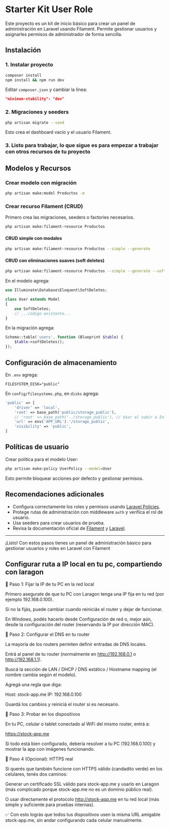 # Starter Kit User Role

Este proyecto es un kit de inicio básico para crear un panel de administración en Laravel usando Filament. Permite gestionar usuarios y asignarles permisos de administrador de forma sencilla.

## Instalación

### 1. Instalar proyecto

```bash
composer install 
npm install && npm run dev
```

Editar `composer.json` y cambiar la línea:

```json
"minimum-stability": "dev"
```

### 2. Migraciones y seeders

```bash
php artisan migrate --seed
```

Esto crea el dashboard vacío y el usuario Filament.

### 3. Listo para trabajar, lo que sigue es para empezar a trabajar con otros recursos de tu proyecto

## Modelos y Recursos

### Crear modelo con migración

```bash
php artisan make:model Productos -m
```

### Crear recurso Filament (CRUD)

Primero crea las migraciones, seeders o factories necesarios.

```bash
php artisan make:filament-resource Productos
```

#### CRUD simple con modales

```bash
php artisan make:filament-resource Productos --simple --generate
```

#### CRUD con eliminaciones suaves (soft deletes)

```bash
php artisan make:filament-resource Productos --simple --generate --soft-deletes
```

En el modelo agrega:

```php
use Illuminate\Database\Eloquent\SoftDeletes;

class User extends Model
{
    use SoftDeletes;
    // ...código existente...
}
```

En la migración agrega:

```php
Schema::table('users', function (Blueprint $table) {
    $table->softDeletes();
});
```

## Configuración de almacenamiento

En `.env` agrega:

```
FILESYSTEM_DISK="public"
```

En `config/filesystems.php`, en `disks` agrega:

```php
'public' => [
    'driver' => 'local',
    'root' => base_path('public/storage_public'),
    // 'root' => base_path('../storage_public'), // Usar al subir a InfinityFree
    'url' => env('APP_URL').'/storage_public',
    'visibility' => 'public',
]
```

## Políticas de usuario

Crear política para el modelo User:

```bash
php artisan make:policy UserPolicy --model=User
```

Esto permite bloquear acciones por defecto y gestionar permisos.

## Recomendaciones adicionales

- Configura correctamente los roles y permisos usando [Laravel Policies](https://laravel.com/docs/authorization#writing-policies).
- Protege rutas de administración con middleware `auth` y verifica el rol de usuario.
- Usa seeders para crear usuarios de prueba.
- Revisa la documentación oficial de [Filament](https://filamentphp.com/docs/3.x/panels/installation) y [Laravel](https://laravel.com/docs).

---

¡Listo! Con estos pasos tienes un panel de administración básico para gestionar usuarios y roles en Laravel con Filament


## Configurar ruta a IP local en tu pc, compartiendo con laragon

🔹 Paso 1: Fijar la IP de tu PC en la red local

Primero asegurate de que tu PC con Laragon tenga una IP fija en tu red (por ejemplo 192.168.0.100).

Si no la fijás, puede cambiar cuando reiniciás el router y dejar de funcionar.

En Windows, podés hacerlo desde Configuración de red o, mejor aún, desde la configuración del router (reservando la IP por dirección MAC).

🔹 Paso 2: Configurar el DNS en tu router

La mayoría de los routers permiten definir entradas de DNS locales.

Entrá al panel de tu router (normalmente en http://192.168.0.1 o http://192.168.1.1).

Buscá la sección de LAN / DHCP / DNS estático / Hostname mapping (el nombre cambia según el modelo).

Agregá una regla que diga:

Host: stock-app.me
IP:   192.168.0.100


Guardá los cambios y reiniciá el router si es necesario.

🔹 Paso 3: Probar en los dispositivos

En tu PC, celular o tablet conectado al WiFi del mismo router, entrá a:

https://stock-app.me


Si todo está bien configurado, debería resolver a tu PC (192.168.0.100) y mostrar la app con imágenes funcionando.

🔹 Paso 4 (Opcional): HTTPS real

Si querés que también funcione con HTTPS válido (candadito verde) en los celulares, tenés dos caminos:

Generar un certificado SSL válido para stock-app.me y usarlo en Laragon (más complicado porque stock-app.me no es un dominio público real).

O usar directamente el protocolo http://stock-app.me
 en tu red local (más simple y suficiente para pruebas internas).

✅ Con esto lográs que todos tus dispositivos usen la misma URL amigable stock-app.me, sin andar configurando cada celular manualmente.